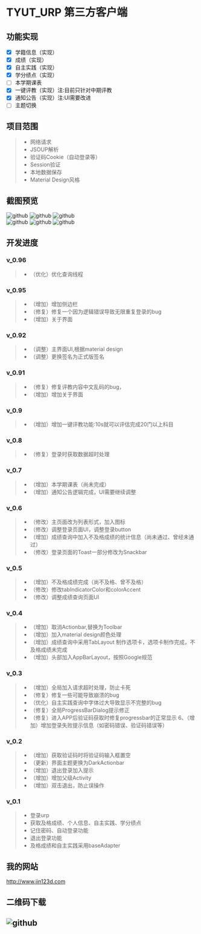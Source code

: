 TYUT_URP 第三方客户端
===================================  
## 功能实现
- [x] 学籍信息（实现）
- [x] 成绩（实现）
- [x] 自主实践（实现）
- [x] 学分绩点（实现）
- [ ] 本学期课表
- [x] 一键评教（实现）注:目前只针对中期评教
- [x] 通知公告（实现）注:UI需要改进
- [ ] 主题切换

## 项目范围
> * 网络请求
> * JSOUP解析
> * 验证码Cookie（自动登录等）
> * Session验证
> *  本地数据保存
> * Material Design风格

## 截图预览
![github](http://www.jin123d.com/wp-content/uploads/2015/09/device-2015-11-17-131737-169x300.png "github")    ![github](http://www.jin123d.com/wp-content/uploads/2015/09/device-2015-11-17-132020-169x300.png "github")  ![github](http://www.jin123d.com/wp-content/uploads/2015/09/device-2015-11-17-120028-169x300.png "github")  
![github](http://www.jin123d.com/wp-content/uploads/2015/09/32-169x300.png "github")  ![github](http://www.jin123d.com/wp-content/uploads/2015/09/device-2015-11-17-131940-169x300.png "github")  ![github](http://www.jin123d.com/wp-content/uploads/2015/09/QQ%E6%88%AA%E5%9B%BE20151117132823-170x300.png "github")  

## 开发进度
### v_0.96
> * （优化）优化查询线程

### v_0.95
> * （增加）增加侧边栏
> * （修复）修复一个因为逻辑错误导致无限重复登录的bug
> * （增加）关于界面

### v_0.92
> * （调整）主界面UI,根据material design
> * （调整）更换签名为正式版签名

### v_0.91

> * （修复）修复评教内容中文乱码的bug，
> * （增加）增加关于界面

### v_0.9
> * （增加）增加一键评教功能:10s就可以评估完成20门以上科目

### v_0.8
> * （修复）登录时获取数据超时处理

### v_0.7
> * （增加）本学期课表（尚未完成）
> * （增加）通知公告逻辑完成，UI需要继续调整

### v_0.6
> * （修改）主页面改为列表形式，加入图标
> * （修改）调整登录页面UI，调整登录button
> * （增加）成绩查询中加入不及格成绩的统计信息（尚未通过、曾经未通过）
> * （修改）登录页面的Toast一部分修改为Snackbar

### v_0.5
> * （增加）不及格成绩完成（尚不及格、曾不及格）
> * （修改）修改tabIndicatorColor和colorAccent
> * （修改）调整成绩查询页面UI

### v_0.4
> * （增加）取消Actionbar,替换为Toolbar
> * （增加）加入material design颜色处理
> * （增加）成绩查询中采用TabLayout 制作选项卡，选项卡制作完成，不及格成绩未完成
> * （增加）头部加入AppBarLayout，按照Google规范

### v_0.3
> * （增加）全局加入请求超时处理，防止卡死
> * （修复）修复一些可能导致崩溃的bug
> * （优化）自主实践查询中字体过大导致显示不完整的bug
> * （修复）全局ProgressBarDialog提示修正
> * （修复）进入APP后验证码获取时修复progressbar的正常显示
6、（增加）增加登录失败提示信息（如密码错误、验证码错误等）

### v_0.2
> * （增加）获取验证码时将验证码输入框置空
> * （更新）界面主题更换为DarkActionbar
> * （增加）退出登录加入提示
> * （增加）增加父级Activity
> * （增加）双击退出，防止误操作

### v_0.1
> * 登录urp
> * 获取及格成绩、个人信息、自主实践、学分绩点
> * 记住密码、自动登录功能
> * 退出登录功能
> * 及格成绩和自主实践采用baseAdapter

## 我的网站  
http://www.jin123d.com 

## 二维码下载
![github](http://www.jin123d.com/wp-content/uploads/2015/09/1447738775.png "github") 
-----------------------------------  